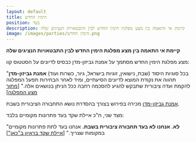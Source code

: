 ```yaml
---
layout: default
title: הימין החדש
position: בעד
description: קיימת אי התאמה בין מצע מפלגת הימין החדש לבין התבטאויות הנציגים שלה
image: /images/parties/הימין החדש.png
---
```


**קיימת אי התאמה בין מצע מפלגת הימין החדש לבין התבטאויות הנציגים שלה**

מצע מפלגת הימין החדש מסתמך על אמנת גביזון-מדן כבסיס לדיונים על הסטטוס קוו:

"בכל סוגיות היסוד (שבת, נישואין, זוגיות בישראל, גיור, כשרות ועוד) **אמנת גביזון-מדן** תהווה את נקודת המוצא לדיונים הסיעתיים, ומיד לאחר הבחירות תפעל המפלגה להקמת ועדה ציבורית שתבקש להגיע להסכמה רחבה ככל הניתן בנושאים אלה." [[מתוך מצע המפלגה](https://newyamin.blob.core.windows.net/public/Agenda.pdf)]

[אמנת גביזון-מדן](https://he.wikipedia.org/wiki/אמנת_גביזון-מדן) מכירה בפירוש בצורך בהסדרת נושא התחבורה הציבורית בשבת.

מצד שני, ח"כ איילת שקד בעד פתרונות מקומיים בלבד:

"**לא. אנחנו לא בעד תחבורה ציבורית בשבת.** אנחנו בעד לתת פתרונות מקומיים במקומות שצריך." [[איילת שקד בראיון ב"כאן"](https://youtu.be/fskPiLDrNs8?t=56)]

